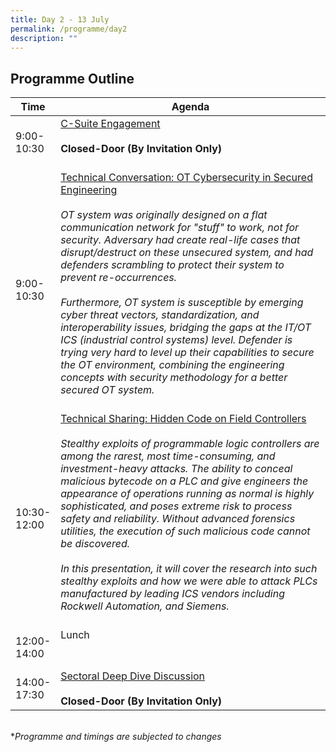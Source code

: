 ```yaml
---
title: Day 2 - 13 July
permalink: /programme/day2
description: ""
---
```

## Programme Outline

| Time | Agenda|
| ------- | ---------                                        |
| 9:00-<br> 10:30<br>  | <u>C-Suite Engagement </u><br><br> **Closed-Door (By Invitation Only)**<br><br>|
| 9:00-<br> 10:30<br> | <u>Technical Conversation: OT Cybersecurity in Secured Engineering</u><br><br><i>OT system was originally designed on a flat communication network for "stuff" to work, not for security. Adversary had create real-life cases that disrupt/destruct on these unsecured system, and had defenders scrambling to protect their system to prevent re-occurrences. <br><br>Furthermore, OT system is susceptible by emerging cyber threat vectors, standardization, and interoperability issues, bridging the gaps at the IT/OT ICS (industrial control systems) level. Defender is trying very hard to level up their capabilities to secure the OT environment, combining the engineering concepts with security methodology for a better secured OT system.</i><br><br>|
| 10:30-<br> 12:00<br>  | <u>Technical Sharing: Hidden Code on Field Controllers</u><br><br> <i>Stealthy exploits of programmable logic controllers are among the rarest, most time-consuming, and investment-heavy attacks. The ability to conceal malicious bytecode on a PLC and give engineers the appearance of operations running as normal is highly sophisticated, and poses extreme risk to process <br>safety and reliability. Without advanced forensics utilities, the execution of such malicious code cannot be discovered. <br><br>In this presentation, it will cover the research into such stealthy exploits and how we were able to attack PLCs manufactured by leading ICS vendors including Rockwell Automation, and Siemens.<i/><br><br>|
| 12:00-<br> 14:00<br> | Lunch <br><br><br>|
| 14:00-<br> 17:30<br> | <u>Sectoral Deep Dive Discussion </u><br><br> **Closed-Door (By Invitation Only)**<br>|

	
<br>
*<i>Programme and timings are subjected to changes<i>